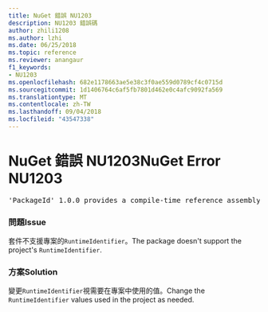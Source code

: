 ```yaml
---
title: NuGet 錯誤 NU1203
description: NU1203 錯誤碼
author: zhili1208
ms.author: lzhi
ms.date: 06/25/2018
ms.topic: reference
ms.reviewer: anangaur
f1_keywords:
- NU1203
ms.openlocfilehash: 682e1178663ae5e38c3f0ae559d0789cf4c0715d
ms.sourcegitcommit: 1d1406764c6af5fb7801d462e0c4afc9092fa569
ms.translationtype: MT
ms.contentlocale: zh-TW
ms.lasthandoff: 09/04/2018
ms.locfileid: "43547338"
---
```

# <a name="nuget-error-nu1203"></a><span data-ttu-id="ec9f8-103">NuGet 錯誤 NU1203</span><span class="sxs-lookup"><span data-stu-id="ec9f8-103">NuGet Error NU1203</span></span>

<pre>'PackageId' 1.0.0 provides a compile-time reference assembly for 'Foo.dll' on 'TargetFramework', but there is no compatible run-time assembly.</pre>

### <a name="issue"></a><span data-ttu-id="ec9f8-104">問題</span><span class="sxs-lookup"><span data-stu-id="ec9f8-104">Issue</span></span>
<span data-ttu-id="ec9f8-105">套件不支援專案的`RuntimeIdentifier`。</span><span class="sxs-lookup"><span data-stu-id="ec9f8-105">The package doesn't support the project's `RuntimeIdentifier`.</span></span> 

### <a name="solution"></a><span data-ttu-id="ec9f8-106">方案</span><span class="sxs-lookup"><span data-stu-id="ec9f8-106">Solution</span></span>
<span data-ttu-id="ec9f8-107">變更`RuntimeIdentifier`視需要在專案中使用的值。</span><span class="sxs-lookup"><span data-stu-id="ec9f8-107">Change the `RuntimeIdentifier` values used in the project as needed.</span></span>